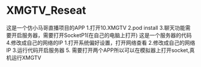 # XMGTV_Reseat
这是一个仿小马哥直播项目的APP
1.打开10.XMGTV
2.pod install 
3.聊天功能需要开启服务器，需要打开SocketP1(在自己的电脑上打开) 这是一个服务器的代码
4.修改成自己的网络的IP
    1.打开系统偏好设置，打开网络查看
    2.修改成自己的网络IP
    3.运行代码开启服务器
5. 需要打开两个APP所以可以在模拟器上打开socket,真机运行XMGTV

